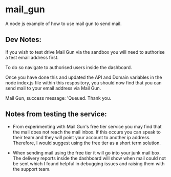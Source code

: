 # mail_gun
A node js example of how to use mail gun to send mail.

## Dev Notes:

If you wish to test drive Mail Gun via the sandbox you will need to authorise a test email address first.

To do so navigate to authorised users inside the dashboard. 

Once you have done this and updated the API and Domain variables in the node index.js file within this respository, you should now find that you can send mail to your email address via Mail Gun.

Mail Gun, success message: 'Queued. Thank you.

## Notes from testing the service:

- From experimenting with Mail Gun's free tier service you may find that the mail does not reach the mail inbox. If this occurs you can speak to their team and they will point your account to another ip address. Therefore, I would suggest using the free tier as a short term solution.

- When sending mail using the free tier it will go into your junk mail box. The delivery reports inside the dashboard will show when mail could not be sent which I found helpful in debugging issues and raising them with the support team. 
